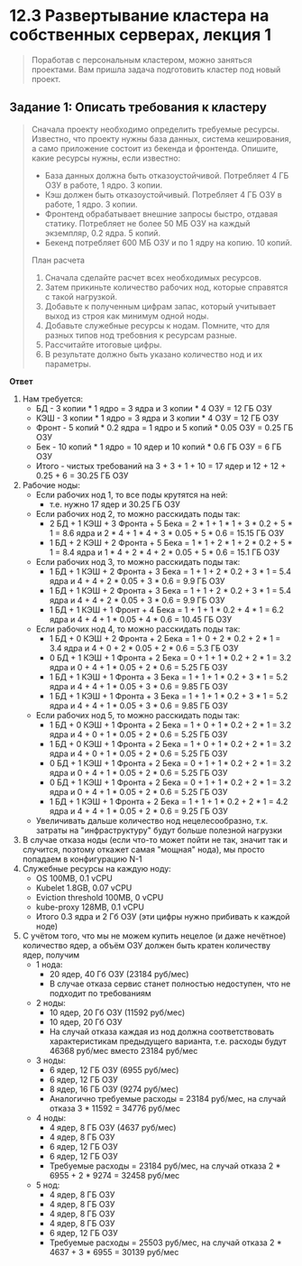 # 12.3 Развертывание кластера на собственных серверах, лекция 1
> Поработав с персональным кластером, можно заняться проектами. Вам пришла задача подготовить кластер под новый проект.

## Задание 1: Описать требования к кластеру
>Сначала проекту необходимо определить требуемые ресурсы. Известно, что проекту нужны база данных, система кеширования, а само приложение состоит из бекенда и фронтенда. Опишите, какие ресурсы нужны, если известно:
>
>* База данных должна быть отказоустойчивой. Потребляет 4 ГБ ОЗУ в работе, 1 ядро. 3 копии.
>* Кэш должен быть отказоустойчивый. Потребляет 4 ГБ ОЗУ в работе, 1 ядро. 3 копии.
>* Фронтенд обрабатывает внешние запросы быстро, отдавая статику. Потребляет не более 50 МБ ОЗУ на каждый экземпляр, 0.2 ядра. 5 копий.
>* Бекенд потребляет 600 МБ ОЗУ и по 1 ядру на копию. 10 копий.
>
>План расчета
>1. Сначала сделайте расчет всех необходимых ресурсов.
>2. Затем прикиньте количество рабочих нод, которые справятся с такой нагрузкой.
>3. Добавьте к полученным цифрам запас, который учитывает выход из строя как минимум одной ноды.
>4. Добавьте служебные ресурсы к нодам. Помните, что для разных типов нод требовния к ресурсам разные.
>5. Рассчитайте итоговые цифры.
>6. В результате должно быть указано количество нод и их параметры.

**Ответ**

1. Нам требуется:
   * БД - 3 копии * 1 ядро = 3 ядра и 3 копии * 4 ОЗУ = 12 ГБ ОЗУ
   * КЭШ - 3 копии * 1 ядро = 3 ядра и 3 копии * 4 ОЗУ = 12 ГБ ОЗУ
   * Фронт - 5 копий * 0.2 ядра = 1 ядро и 5 копий * 0.05 ОЗУ = 0.25 ГБ ОЗУ
   * Бек - 10 копий * 1 ядро = 10 ядер и 10 копий * 0.6 ГБ ОЗУ = 6 ГБ ОЗУ 
   * Итого - чистых требований на 3 + 3 + 1 + 10 = 17 ядер и 12 + 12 + 0.25 + 6 = 30.25 ГБ ОЗУ
2. Рабочие ноды:
   * Если рабочих нод 1, то все поды крутятся на ней:
     - т.е. нужно 17 ядер и 30.25 ГБ ОЗУ
   * Если рабочих нод 2, то можно расскидать поды так:
     - 2 БД + 1 КЭШ + 3 Фронта + 5 Бека = 2 * 1 + 1 * 1 + 3 * 0.2 + 5 * 1 = 8.6 ядра и 2 * 4 + 1 * 4 + 3 * 0.05 + 5 * 0.6 = 15.15 ГБ ОЗУ
     - 1 БД + 2 КЭШ + 2 Фронта + 5 Бека = 1 * 1 + 2 * 1 + 2 * 0.2 + 5 * 1 = 8.4 ядра и 1 * 4 + 2 * 4 + 2 * 0.05 + 5 * 0.6 = 15.1 ГБ ОЗУ
   * Если рабочих нод 3, то можно расскидать поды так: 
     - 1 БД + 1 КЭШ + 2 Фронта + 3 Бека = 1 + 1 + 2 * 0.2 + 3 * 1 = 5.4 ядра и 4 + 4 + 2 * 0.05 + 3 * 0.6 = 9.9 ГБ ОЗУ
     - 1 БД + 1 КЭШ + 2 Фронта + 3 Бека = 1 + 1 + 2 * 0.2 + 3 * 1 = 5.4 ядра и 4 + 4 + 2 * 0.05 + 3 * 0.6 = 9.9 ГБ ОЗУ
     - 1 БД + 1 КЭШ + 1 Фронт + 4 Бека =  1 + 1 + 1 * 0.2 + 4 * 1 = 6.2 ядра и 4 + 4 + 1 * 0.05 + 4 * 0.6 = 10.45 ГБ ОЗУ
   * Если рабочих нод 4, то можно расскидать поды так:
     - 1 БД + 0 КЭШ + 2 Фронта + 2 Бека = 1 + 0 + 2 * 0.2 + 2 * 1 = 3.4 ядра и 4 + 0 + 2 * 0.05 + 2 * 0.6 = 5.3 ГБ ОЗУ
     - 0 БД + 1 КЭШ + 1 Фронта + 2 Бека = 0 + 1 + 1 * 0.2 + 2 * 1 = 3.2 ядра и 0 + 4 + 1 * 0.05 + 2 * 0.6 = 5.25 ГБ ОЗУ
     - 1 БД + 1 КЭШ + 1 Фронта + 3 Бека = 1 + 1 + 1 * 0.2 + 3 * 1 = 5.2 ядра и 4 + 4 + 1 * 0.05 + 3 * 0.6 = 9.85 ГБ ОЗУ
     - 1 БД + 1 КЭШ + 1 Фронта + 3 Бека = 1 + 1 + 1 * 0.2 + 3 * 1 = 5.2 ядра и 4 + 4 + 1 * 0.05 + 3 * 0.6 = 9.85 ГБ ОЗУ
   * Если рабочих нод 5, то можно расскидать поды так:
     - 1 БД + 0 КЭШ + 1 Фронта + 2 Бека = 1 + 0 + 1 * 0.2 + 2 * 1 = 3.2 ядра и 4 + 0 + 1 * 0.05 + 2 * 0.6 = 5.25 ГБ ОЗУ
     - 1 БД + 0 КЭШ + 1 Фронта + 2 Бека = 1 + 0 + 1 * 0.2 + 2 * 1 = 3.2 ядра и 4 + 0 + 1 * 0.05 + 2 * 0.6 = 5.25 ГБ ОЗУ
     - 0 БД + 1 КЭШ + 1 Фронта + 2 Бека = 0 + 1 + 1 * 0.2 + 2 * 1 = 3.2 ядра и 0 + 4 + 1 * 0.05 + 2 * 0.6 = 5.25 ГБ ОЗУ
     - 0 БД + 1 КЭШ + 1 Фронта + 2 Бека = 0 + 1 + 1 * 0.2 + 2 * 1 = 3.2 ядра и 0 + 4 + 1 * 0.05 + 2 * 0.6 = 5.25 ГБ ОЗУ
     - 1 БД + 1 КЭШ + 1 Фронта + 2 Бека = 1 + 1 + 1 * 0.2 + 2 * 1 = 4.2 ядра и 4 + 4 + 1 * 0.05 + 2 * 0.6 = 9.25 ГБ ОЗУ
   * Увеличивать дальше количество нод нецелесообразно, т.к. затраты на "инфраструктуру" будут больше полезной нагрузки
3. В случае отказа ноды (если что-то может пойти не так, значит так и случится, поэтому откажет самая "мощная" нода), мы просто попадаем в конфигурацию N-1
4. Служебные ресурсы на каждую ноду:
   * OS 100MB, 0.1 vCPU
   * Kubelet 1.8GB, 0.07 vCPU
   * Eviction threshold  100MB, 0 vCPU
   * kube-proxy 128MB, 0.1 vCPU 
   * Итого 0.3 ядра и 2 Гб ОЗУ (эти цифры нужно прибивать к каждой ноде)
5. С учётом того, что мы не можем купить нецелое (и даже нечётное) количество ядер, а объём ОЗУ должен быть кратен количеству ядер, получим 
   * 1 нода: 
     - 20 ядер, 40 Гб ОЗУ (23184 руб/мес)
     - В случае отказа сервис станет полностью недоступен, что не подходит по требованиям
   * 2 ноды:
     - 10 ядер, 20 Гб ОЗУ (11592 руб/мес)
     - 10 ядер, 20 Гб ОЗУ
     - На случай отказа каждая из нод должна соответствовать характеристикам предыдущего варианта, т.е. расходы будут 46368 руб/мес вместо 23184 руб/мес 
   * 3 ноды:
     - 6 ядер, 12 ГБ ОЗУ (6955 руб/мес)
     - 6 ядер, 12 ГБ ОЗУ
     - 8 ядер, 16 ГБ ОЗУ (9274 руб/мес)
     - Аналогично требуемые расходы = 23184 руб/мес, на случай отказа 3 * 11592 = 34776 руб/мес
   * 4 ноды:
     - 4 ядер, 8 ГБ ОЗУ (4637 руб/мес)
     - 4 ядер, 8 ГБ ОЗУ
     - 6 ядер, 12 ГБ ОЗУ
     - 6 ядер, 12 ГБ ОЗУ
     - Требуемые расходы = 23184 руб/мес, на случай отказа 2 * 6955 + 2 * 9274 = 32458 руб/мес
   * 5 нод:
     - 4 ядер, 8 ГБ ОЗУ
     - 4 ядер, 8 ГБ ОЗУ
     - 4 ядер, 8 ГБ ОЗУ
     - 4 ядер, 8 ГБ ОЗУ
     - 6 ядер, 12 ГБ ОЗУ
     - Требуемые расходы = 25503 руб/мес, на случай отказа 2 * 4637 + 3 * 6955 = 30139 руб/мес
